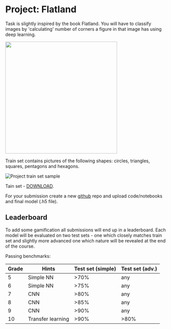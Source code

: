# Project: Flatland

Task is slightly inspired by the book Flatland. You will have to classify images by 'calculating' number of corners a figure in that image has using deep learning.

<img src="https://www.manhattanrarebooks.com/pictures/2038.jpg?v=1516738067" width="350"/>

Train set contains pictures of the following shapes: circles, triangles, squares, pentagons and hexagons.

![Project train set sample](img/flatland.png)

Tain set - [DOWNLOAD](https://github.com/trokas/ai_primer/blob/master/flatland_train.data).

For your submission create a new [github](https://github.com/) repo and upload code/notebooks and final model (.h5 file).


## Leaderboard

To add some gamification all submissions will end up in a leaderboard. Each model will be evaluated on two test sets - one which closely matches train set and slightly more advanced one which nature will be revealed at the end of the course.

Passing benchmarks:

| Grade | Hints | Test set (simple) | Test set (adv.) |
|---|---|---|---|
| 5 | Simple NN | >70% | any |
| 6 | Simple NN | >75% | any |
| 7 | CNN | >80% | any |
| 8 | CNN | >85% | any |
| 9 | CNN | >90% | any |
| 10 | Transfer learning | >90% | >80% |

